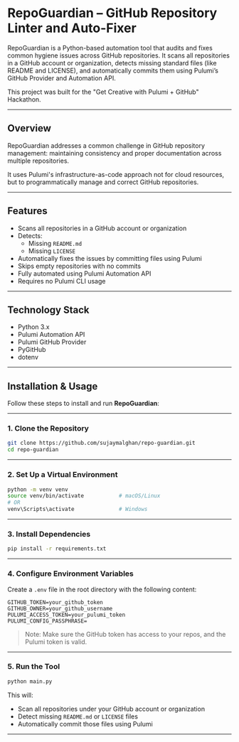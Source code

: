 # RepoGuardian – GitHub Repository Linter and Auto-Fixer

RepoGuardian is a Python-based automation tool that audits and fixes common hygiene issues across GitHub repositories. It scans all repositories in a GitHub account or organization, detects missing standard files (like README and LICENSE), and automatically commits them using Pulumi’s GitHub Provider and Automation API.

This project was built for the "Get Creative with Pulumi + GitHub" Hackathon.

---

## Overview

RepoGuardian addresses a common challenge in GitHub repository management: maintaining consistency and proper documentation across multiple repositories.

It uses Pulumi's infrastructure-as-code approach not for cloud resources, but to programmatically manage and correct GitHub repositories.

---

## Features

- Scans all repositories in a GitHub account or organization
- Detects:
  - Missing `README.md`
  - Missing `LICENSE`
- Automatically fixes the issues by committing files using Pulumi
- Skips empty repositories with no commits
- Fully automated using Pulumi Automation API
- Requires no Pulumi CLI usage

---

## Technology Stack

- Python 3.x
- Pulumi Automation API
- Pulumi GitHub Provider
- PyGitHub
- dotenv

---

## Installation & Usage

Follow these steps to install and run **RepoGuardian**:

---

### 1. Clone the Repository

```bash
git clone https://github.com/sujaymalghan/repo-guardian.git
cd repo-guardian
```

---

### 2. Set Up a Virtual Environment

```bash
python -m venv venv
source venv/bin/activate           # macOS/Linux
# OR
venv\Scripts\activate              # Windows
```

---

### 3. Install Dependencies

```bash
pip install -r requirements.txt
```

---

### 4. Configure Environment Variables

Create a `.env` file in the root directory with the following content:

```env
GITHUB_TOKEN=your_github_token
GITHUB_OWNER=your_github_username
PULUMI_ACCESS_TOKEN=your_pulumi_token
PULUMI_CONFIG_PASSPHRASE=
```

> Note: Make sure the GitHub token has access to your repos, and the Pulumi token is valid.

---

### 5. Run the Tool

```bash
python main.py
```

This will:

- Scan all repositories under your GitHub account or organization
- Detect missing `README.md` or `LICENSE` files
- Automatically commit those files using Pulumi

---


